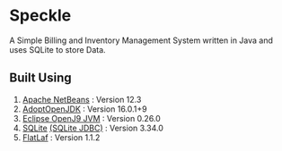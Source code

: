 # Speckle
A Simple Billing and Inventory Management System written in Java and uses SQLite to store Data.

## Built Using
1. [Apache NetBeans](https://netbeans.apache.org/) : Version 12.3
2. [AdoptOpenJDK](https://adoptopenjdk.net/) : Version 16.0.1+9
3. [Eclipse OpenJ9 JVM](https://www.eclipse.org/openj9/) : Version 0.26.0
4. [SQLite](https://www.sqlite.org/) [(SQLite JDBC)](https://github.com/xerial/sqlite-jdbc) : Version 3.34.0
5. [FlatLaf](https://www.formdev.com/flatlaf/) : Version 1.1.2
